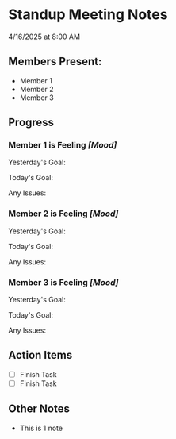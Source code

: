 # Standup Meeting Notes

4/16/2025 at 8:00 AM
 
## Members Present:
- Member 1
- Member 2
- Member 3

## Progress
### Member 1 is Feeling _[Mood]_
Yesterday's Goal:

Today's Goal:

Any Issues:
### Member 2 is Feeling _[Mood]_
Yesterday's Goal:

Today's Goal:

Any Issues:
### Member 3 is Feeling _[Mood]_
Yesterday's Goal:

Today's Goal:

Any Issues:

## Action Items
- [ ] Finish Task
- [ ] Finish Task

## Other Notes
- This is 1 note